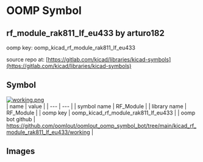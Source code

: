 # OOMP Symbol  
## rf_module_rak811_lf_eu433  by arturo182  
  
oomp key: oomp_kicad_rf_module_rak811_lf_eu433  
  
source repo at: [https://gitlab.com/kicad/libraries/kicad-symbols](https://gitlab.com/kicad/libraries/kicad-symbols)  
## Symbol  
  
[![working.png](working_600.png)](working.png)  
| name | value | 
| --- | --- | 
| symbol name | RF_Module | 
| library name | RF_Module | 
| oomp key | oomp_kicad_rf_module_rak811_lf_eu433 | 
| oomp bot github | https://github.com/oomlout/oomlout_oomp_symbol_bot/tree/main/kicad_rf_module_rak811_lf_eu433/working | 
## Images  
